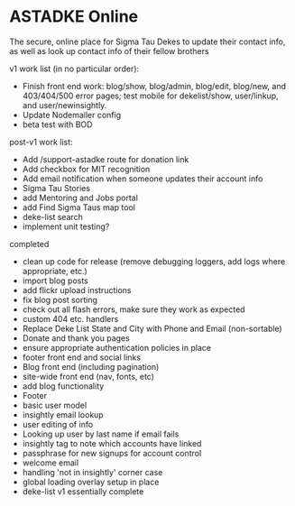 # ASTADKE Online
The secure, online place for Sigma Tau Dekes to update their contact info, as well as look up contact info of their fellow brothers

v1 work list (in no particular order):
+ Finish front end work: blog/show, blog/admin, blog/edit, blog/new, and 403/404/500 error pages; test mobile for dekelist/show, user/linkup, and user/newinsightly.
+ Update Nodemailer config
+ beta test with BOD

post-v1 work list:
+ Add /support-astadke route for donation link
+ Add checkbox for MIT recognition
+ Add email notification when someone updates their account info
+ Sigma Tau Stories
+ add Mentoring and Jobs portal
+ add Find Sigma Taus map tool
+ deke-list search
+ implement unit testing?

completed
+ clean up code for release (remove debugging loggers, add logs where appropriate, etc.)
+ import blog posts
+ add flickr upload instructions
+ fix blog post sorting
+ check out all flash errors, make sure they work as expected
+ custom 404 etc. handlers
+ Replace Deke List State and City with Phone and Email (non-sortable)
+ Donate and thank you pages
+ ensure appropriate authentication policies in place
+ footer front end and social links
+ Blog front end (including pagination)
+ site-wide front end (nav, fonts, etc)
+ add blog functionality
+ Footer
+ basic user model
+ insightly email lookup
+ user editing of info
+ Looking up user by last name if email fails
+ insightly tag to note which accounts have linked
+ passphrase for new signups for account control
+ welcome email
+ handling 'not in insightly' corner case
+ global loading overlay setup in place
+ deke-list v1 essentially complete
